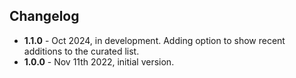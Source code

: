 ## Changelog

- **1.1.0** - Oct 2024, in development. Adding option to show recent additions to the curated list.
- **1.0.0** - Nov 11th 2022, initial version.
